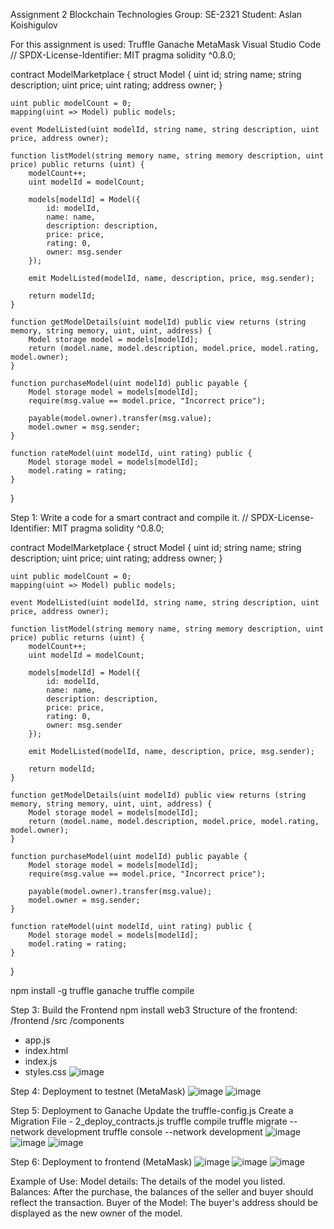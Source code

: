 Assignment 2
 Blockchain Technologies
Group: SE-2321
Student: Aslan Koishigulov

For this assignment is used: 
Truffle
Ganache 
MetaMask
Visual Studio Code
// SPDX-License-Identifier: MIT
pragma solidity ^0.8.0;

contract ModelMarketplace {
    struct Model {
        uint id;
        string name;
        string description;
        uint price;
        uint rating;
        address owner;
    }

    uint public modelCount = 0;
    mapping(uint => Model) public models;

    event ModelListed(uint modelId, string name, string description, uint price, address owner);

    function listModel(string memory name, string memory description, uint price) public returns (uint) {
        modelCount++;
        uint modelId = modelCount;

        models[modelId] = Model({
            id: modelId,
            name: name,
            description: description,
            price: price,
            rating: 0,
            owner: msg.sender
        });

        emit ModelListed(modelId, name, description, price, msg.sender);

        return modelId;
    }

    function getModelDetails(uint modelId) public view returns (string memory, string memory, uint, uint, address) {
        Model storage model = models[modelId];
        return (model.name, model.description, model.price, model.rating, model.owner);
    }

    function purchaseModel(uint modelId) public payable {
        Model storage model = models[modelId];
        require(msg.value == model.price, "Incorrect price");

        payable(model.owner).transfer(msg.value);
        model.owner = msg.sender;
    }

    function rateModel(uint modelId, uint rating) public {
        Model storage model = models[modelId];
        model.rating = rating;
    }
}


Step 1: Write a code for a smart contract and compile it.
// SPDX-License-Identifier: MIT
pragma solidity ^0.8.0;

contract ModelMarketplace {
    struct Model {
        uint id;
        string name;
        string description;
        uint price;
        uint rating;
        address owner;
    }

    uint public modelCount = 0;
    mapping(uint => Model) public models;

    event ModelListed(uint modelId, string name, string description, uint price, address owner);

    function listModel(string memory name, string memory description, uint price) public returns (uint) {
        modelCount++;
        uint modelId = modelCount;

        models[modelId] = Model({
            id: modelId,
            name: name,
            description: description,
            price: price,
            rating: 0,
            owner: msg.sender
        });

        emit ModelListed(modelId, name, description, price, msg.sender);

        return modelId;
    }

    function getModelDetails(uint modelId) public view returns (string memory, string memory, uint, uint, address) {
        Model storage model = models[modelId];
        return (model.name, model.description, model.price, model.rating, model.owner);
    }

    function purchaseModel(uint modelId) public payable {
        Model storage model = models[modelId];
        require(msg.value == model.price, "Incorrect price");

        payable(model.owner).transfer(msg.value);
        model.owner = msg.sender;
    }

    function rateModel(uint modelId, uint rating) public {
        Model storage model = models[modelId];
        model.rating = rating;
    }
}

npm install -g truffle ganache
truffle compile


Step 3: Build the Frontend
npm install web3
Structure of the frontend: 
/frontend
  /src
    /components
   - app.js
  - index.html
  - index.js
  - styles.css
 ![image](https://github.com/user-attachments/assets/7e4d4f30-0dc3-40d0-8f27-3a268fdf3034)

 
Step 4: Deployment to testnet (MetaMask)
 ![image](https://github.com/user-attachments/assets/3a52d68f-f141-4ec3-850d-aeafa25ed8df)
 ![image](https://github.com/user-attachments/assets/9db54827-9d72-43b2-a5ed-901bd53398d3)


 
Step 5: Deployment to Ganache
Update the truffle-config.js
Create a Migration File - 2_deploy_contracts.js
truffle compile
truffle migrate --network development
truffle console --network development
 ![image](https://github.com/user-attachments/assets/174f32fc-bd6d-4b5c-95a3-d9bcf1fb8fc0)
 ![image](https://github.com/user-attachments/assets/775f2d1b-a798-44ef-a494-5dfde52174ef)
 ![image](https://github.com/user-attachments/assets/2e4c731b-28e9-4492-8983-d954b325f576)

Step 6: Deployment to frontend (MetaMask)
 ![image](https://github.com/user-attachments/assets/6ff5003b-b1d8-4c74-a662-f4c2bd43a328)
 ![image](https://github.com/user-attachments/assets/755a1775-a68c-4753-ad10-4c54c1ed62dc)
 ![image](https://github.com/user-attachments/assets/859029ed-1bb1-453a-8fed-97b9c2c135bc)
 
Example of Use:
Model details: The details of the model you listed.
Balances: After the purchase, the balances of the seller and buyer should reflect the transaction.
Buyer of the Model: The buyer's address should be displayed as the new owner of the model.
 

